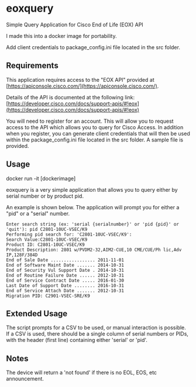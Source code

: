 # eoxquery
Simple Query Application for Cisco End of Life (EOX) API

I made this into a docker image for portability. 

Add client credentials to package_config.ini file located in the src folder.

## Requirements
This application requires access to the "EOX API" provided at [https://apiconsole.cisco.com/](https://apiconsole.cisco.com/). 

Details of the API is documented at the following link: [https://developer.cisco.com/docs/support-apis/#!eox](https://developer.cisco.com/docs/support-apis/#!eox)

You will need to register for an account. This will allow you to request access to the API which allows you to query for Cisco Access. In addition when you register, you can generate client credentials that will then be used within the package_config.ini file located in the src folder. A sample file is provided.

## Usage

docker run -it [dockerimage]

eoxquery is a very simple application that allows you to query either by serial number or by product pid.

An example is shown below.   The application will prompt you for either a "pid" or a "serial" number.

```
Enter search string (ex: 'serial {serialnumber}' or 'pid {pid}' or 'quit'): pid C2801-10UC-VSEC/K9
Performing pid search for: 'C2801-10UC-VSEC/K9':
Search Value:C2801-10UC-VSEC/K9 
Product ID: C2801-10UC-VSEC/K9
Product Description: 2801 w/PVDM2-32,AIM2-CUE,10 CME/CUE/Ph lic,Adv IP,128F/384D
End of Sale Date ................. 2011-11-01
End of Software Maint Date ....... 2014-10-31
End of Security Vul Support Date . 2014-10-31
End of Routine Failure Date ...... 2012-10-31
End of Service Contract Date ..... 2016-01-30
Last Date of Support Date ........ 2016-10-31
End of Service Attach Date ....... 2012-10-31
Migration PID: C2901-VSEC-SRE/K9
```

## Extended Usage
The script prompts for a CSV to be used, or manual interaction is possible. If a CSV is used, there should be a single column of serial numbers or PIDs, with the header (first line) containing either 'serial' or 'pid'. 

## Notes
The device will return a 'not found' if there is no EOL, EOS, etc announcement. 